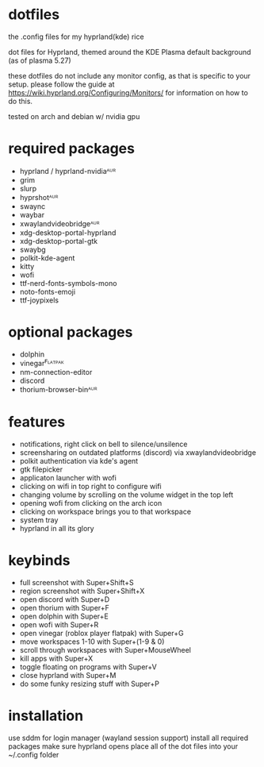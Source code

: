 # dotfiles
the .config files for my hyprland(kde) rice

dot files for Hyprland, themed around the KDE Plasma default background (as of plasma 5.27)

these dotfiles do not include any monitor config, as that is specific to your setup.
please follow the guide at https://wiki.hyprland.org/Configuring/Monitors/ for information on how to do this.

tested on arch and debian w/ nvidia gpu

# required packages
 -  hyprland / hyprland-nvidiaᴬᵁᴿ
 -  grim
 -  slurp
 -  hyprshotᴬᵁᴿ
 -  swaync
 -  waybar
 -  xwaylandvideobridgeᴬᵁᴿ
 -  xdg-desktop-portal-hyprland
 -  xdg-desktop-portal-gtk
 -  swaybg
 -  polkit-kde-agent
 -  kitty
 -  wofi
 -  ttf-nerd-fonts-symbols-mono
 -  noto-fonts-emoji
 -  ttf-joypixels
# optional packages
 -  dolphin
 -  vinegarꟳᴸᴬᵀᴾᴬᴷ
 -  nm-connection-editor
 -  discord
 -  thorium-browser-binᴬᵁᴿ

# features
 - notifications, right click on bell to silence/unsilence
 - screensharing on outdated platforms (discord) via xwaylandvideobridge
 - polkit authentication via kde's agent
 - gtk filepicker
 - applicaton launcher with wofi
 - clicking on wifi in top right to configure wifi
 - changing volume by scrolling on the volume widget in the top left
 - opening wofi from clicking on the arch icon
 - clicking on workspace brings you to that workspace
 - system tray
 - hyprland in all its glory

# keybinds
 - full screenshot with Super+Shift+S
 - region screenshot with Super+Shift+X
 - open discord with Super+D
 - open thorium with Super+F
 - open dolphin with Super+E
 - open wofi with Super+R
 - open vinegar (roblox player flatpak) with Super+G
 - move workspaces 1-10 with Super+(1-9 & 0)
 - scroll through workspaces with Super+MouseWheel
 - kill apps with Super+X
 - toggle floating on programs with Super+V
 - close hyprland with Super+M
 - do some funky resizing stuff with Super+P

# installation
use sddm for login manager (wayland session support)
install all required packages
make sure hyprland opens
place all of the dot files into your ~/.config folder
